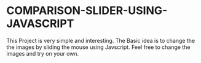 # COMPARISON-SLIDER-USING-JAVASCRIPT
This Project is very simple and interesting. The Basic idea is to change the the images by sliding the mouse using Javscript. Feel free to change the images and try on your own.
